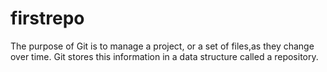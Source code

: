 # firstrepo
The purpose of Git is to manage a project, or a set of files,as they change over time. Git stores this information in a data structure called a repository.
